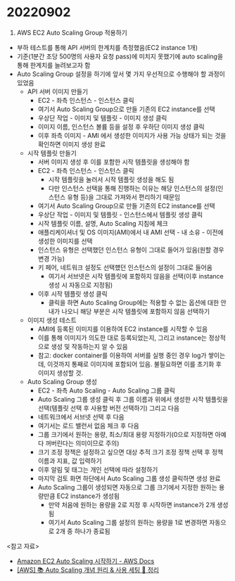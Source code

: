 # 20220902

1. AWS EC2 Auto Scaling Group 적용하기

- 부하 테스트를 통해 API 서버의 한계치를 측정했음(EC2 instance 1개)
- 기준(1분간 초당 500명의 사용자 요청 pass)에 미치지 못했기에 auto scaling을 통해 한계치를 늘려보고자 함
- Auto Scaling Group 설정을 하기에 앞서 몇 가지 우선적으로 수행해야 할 과정이 있었음
  - API 서버 이미지 만들기
    - EC2 - 좌측 인스턴스 - 인스턴스 클릭
    - 여기서 Auto Scaling Group으로 만들 기존의 EC2 instance를 선택
    - 우상단 작업 - 이미지 및 템플릿 - 이미지 생성 클릭
    - 이미지 이름, 인스턴스 볼륨 등을 설정 후 우하단 이미지 생성 클릭
    - 이후 좌측 이미지 - AMI 에서 생성한 이미지가 사용 가능 상태가 되는 것을 확인하면 이미지 생성 완료
  - 시작 템플릿 만들기
    - 서버 이미지 생성 후 이를 포함한 시작 템플릿을 생성해야 함
    - EC2 - 좌측 인스턴스 - 인스턴스 클릭
      - 시작 템플릿을 눌러서 시작 템플릿 생성을 해도 됨
      - 다만 인스턴스 선택을 통해 진행하는 이유는 해당 인스턴스의 설정(인스턴스 유형 등)을 그대로 가져와서 편리하기 때문임
    - 여기서 Auto Scaling Group으로 만들 기존의 EC2 instance를 선택
    - 우상단 작업 - 이미지 및 템플릿 - 인스턴스에서 템플릿 생성 클릭
    - 시작 템플릿 이름, 설명, Auto Scaling 지침에 체크
    - 애플리케이셔너 및 OS 이미지(AMI)에서 내 AMI 선택 - 내 소유 - 이전에 생성한 이미지를 선택
    - 인스턴스 유형은 선택했던 인스턴스 유형이 그대로 들어가 있음(원할 경우 변경 가능)
    - 키 페어, 네트워크 설정도 선택헀던 인스턴스의 설정이 그대로 들어옴
      - 여기서 서브넷은 시작 템플릿에 포함하지 않음을 선택(이후 instance 생성 시 자동으로 지정됨)
    - 이후 시작 템플릿 생성 클릭
      - 클릭을 하면 Auto Scaling Group에는 적용할 수 없는 옵션에 대한 안내가 나오니 해당 부분은 시작 템플릿에 포함하지 않음 선택하기
  - 이미지 생성 테스트
    - AMI에 등록된 이미지를 이용하여 EC2 instance를 시작할 수 있음
    - 이를 통해 이미지가 의도한 대로 등록되었는지, 그리고 instance는 정상적으로 생성 및 작동하는지 알 수 있음
    - 참고: docker container를 이용하여 서버를 실행 중인 경우 log가 쌓이는데, 이것까지 통째로 이미지에 포함되어 있음. 불필요하면 이를 초기화 후 이미지 생성할 것.
  - Auto Scaling Group 생성
    - EC2 - 좌측 Auto Scaling - Auto Scaling 그룹 클릭
    - Auto Scaling 그룹 생성 클릭 후 그룹 이름과 위에서 생성한 시작 템플릿을 선택(템플릿 선택 후 사용할 버전 선택하기) 그리고 다음
    - 네트워크에서 서브넷 선택 후 다음
    - 여기서는 로드 밸런서 없음 체크 후 다음
    - 그룹 크기에서 원하는 용량, 최소/최대 용량 지정하기(0으로 지정하면 아예 다 꺼버린다는 의미이므로 주의)
    - 크기 조정 정책은 설정하고 싶으면 대상 추적 크기 조정 정책 선택 후 정책 이름과 지표, 값 입력하기
    - 이후 알림 및 태그는 개인 선택에 따라 설정하기
    - 마지막 검토 화면 하단에서 Auto Scaling 그룹 생성 클릭하면 생성 완료
    - Auto Scaling 그룹이 생성되면 자동으로 그룹 크기에서 지정한 원하는 용량만큼 EC2 instance가 생성됨
      - 만약 처음에 원하는 용량을 2로 지정 후 시작하면 instance가 2개 생성됨
      - 여기서 Auto Scaling 그룹 설정의 원하는 용량을 1로 변경하면 자동으로 2개 중 하나가 종료됨

<참고 자료>

- [Amazon EC2 Auto Scaling 시작하기 - AWS Docs](https://docs.aws.amazon.com/ko_kr/autoscaling/ec2/userguide/get-started-with-ec2-auto-scaling.html)
- [[AWS] 📚 Auto Scaling 개념 원리 & 사용 세팅 💯 정리](https://inpa.tistory.com/entry/AWS-%F0%9F%93%9A-EC2-%EC%98%A4%ED%86%A0-%EC%8A%A4%EC%BC%80%EC%9D%BC%EB%A7%81-ELB-%EB%A1%9C%EB%93%9C-%EB%B0%B8%EB%9F%B0%EC%84%9C-%EA%B0%9C%EB%85%90-%EA%B5%AC%EC%B6%95-%EC%84%B8%ED%8C%85-%F0%9F%92%AF-%EC%A0%95%EB%A6%AC)
